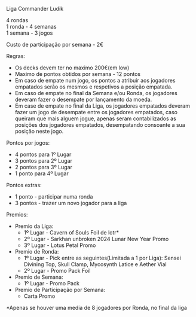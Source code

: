Liga Commander Ludik<br>

4 rondas<br>
1 ronda - 4 semanas<br>
1 semana - 3 jogos<br>

Custo de participação por semana - 2€<br>

Regras:
- Os decks devem ter no maximo 200€(em low)
- Maximo de pontos obtidos por semana - 12 pontos
- Em caso de empate num jogo, os pontos a atribuir aos jogadores empatados serão os mesmos e respetivos a posição empatada.
- Em caso de empate no final da Semana e/ou Ronda, os jogadores deveram fazer o desempate por lançamento da moeda.
- Em case de empate no final da Liga, os jogadores empatados deveram fazer um jogo de desempate entre os jogadores empatados, caso queiram que mais alguem jogue, apenas seram contabilizados as posições dos jogadores empatados, desempatando consoante a sua posição neste jogo.

Pontos por jogos:
- 4 pontos para 1º Lugar
- 3 pontos para 2º Lugar 
- 2 pontos para 3º Lugar 
- 1 ponto para 4º Lugar 

Pontos extras:
- 1 ponto - participar numa ronda
- 3 pontos - trazer um novo jogador para a liga

Premios:
- Premio da Liga:
    - 1º Lugar - Cavern of Souls Foil de lotr*
    - 2º Lugar - Sarkhan unbroken 2024 Lunar New Year Promo
    - 3º Lugar - Lotus Petal Promo
- Premio de Ronda:
    - 1º Lugar - Pick entre as seguintes(Limitada a 1 por Liga): Sensei Divining Top, Skull Clamp, Mycosynth Latice e Aether Vial
    - 2º Lugar - Promo Pack Foil
- Premio de Semana:
    - 1º Lugar - Promo Pack 
- Premio de Participação por Semana:
    - Carta Promo

*Apenas se houver uma media de 8 jogadores por Ronda, no final da liga
